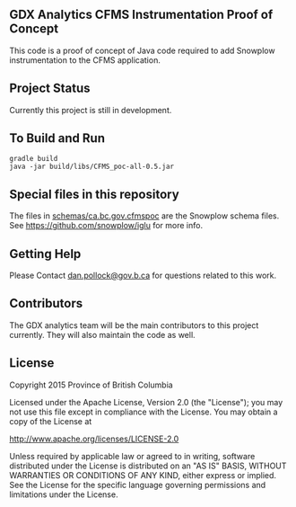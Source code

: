 ## GDX Analytics CFMS Instrumentation Proof of Concept 

This code is a proof of concept of Java code required to add Snowplow instrumentation to the CFMS application. 

## Project Status

Currently this project is still in development.

## To Build and Run

```
gradle build
java -jar build/libs/CFMS_poc-all-0.5.jar
```

## Special files in this repository
The files in [schemas/ca.bc.gov.cfmspoc](schemas/ca.bc.gov.cfmspoc) are the Snowplow schema files. See https://github.com/snowplow/iglu for more info.

## Getting Help

Please Contact dan.pollock@gov.b.ca for questions related to this work. 

## Contributors

The GDX analytics team will be the main contributors to this project currently. They will also maintain the code as well. 

## License

Copyright 2015 Province of British Columbia

Licensed under the Apache License, Version 2.0 (the "License");
you may not use this file except in compliance with the License.
You may obtain a copy of the License at

   http://www.apache.org/licenses/LICENSE-2.0

Unless required by applicable law or agreed to in writing, software
distributed under the License is distributed on an "AS IS" BASIS,
WITHOUT WARRANTIES OR CONDITIONS OF ANY KIND, either express or implied.
See the License for the specific language governing permissions and limitations under the License.

